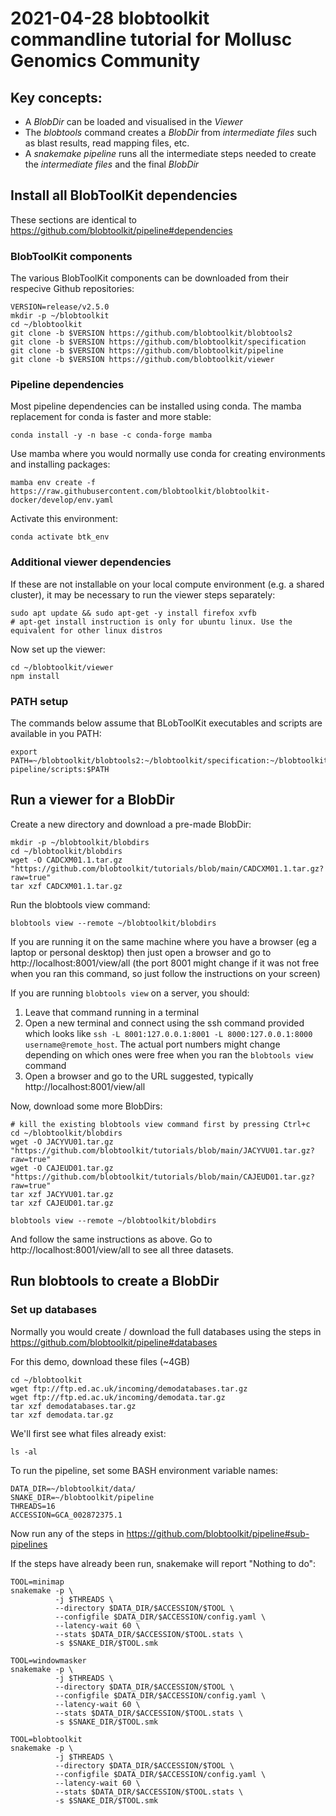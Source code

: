 # 2021-04-28 blobtoolkit commandline tutorial for Mollusc Genomics Community

## Key concepts:

- A *BlobDir* can be loaded and visualised in the *Viewer*
- The *blobtools* command creates a *BlobDir* from *intermediate files* such as blast results, read mapping files, etc.
- A *snakemake pipeline* runs all the intermediate steps needed to create the *intermediate files* and the final *BlobDir*

## Install all BlobToolKit dependencies

These sections are identical to https://github.com/blobtoolkit/pipeline#dependencies

### BlobToolKit components

The various BlobToolKit components can be downloaded from their respecive Github repositories:

```
VERSION=release/v2.5.0
mkdir -p ~/blobtoolkit
cd ~/blobtoolkit
git clone -b $VERSION https://github.com/blobtoolkit/blobtools2
git clone -b $VERSION https://github.com/blobtoolkit/specification
git clone -b $VERSION https://github.com/blobtoolkit/pipeline
git clone -b $VERSION https://github.com/blobtoolkit/viewer
```
### Pipeline dependencies

Most pipeline dependencies can be installed using conda. The mamba replacement for conda is faster and more stable:

```
conda install -y -n base -c conda-forge mamba
```
Use mamba where you would normally use conda for creating environments and installing packages:

```
mamba env create -f https://raw.githubusercontent.com/blobtoolkit/blobtoolkit-docker/develop/env.yaml
```
Activate this environment:
```
conda activate btk_env
```

### Additional viewer dependencies

If these are not installable on your local compute environment (e.g. a shared cluster), it may be necessary to run the viewer steps separately:

```
sudo apt update && sudo apt-get -y install firefox xvfb
# apt-get install instruction is only for ubuntu linux. Use the equivalent for other linux distros
```

Now set up the viewer:
```
cd ~/blobtoolkit/viewer
npm install
```

### PATH setup
The commands below assume that BLobToolKit executables and scripts are available in you PATH:
```
export PATH=~/blobtoolkit/blobtools2:~/blobtoolkit/specification:~/blobtoolkit/insdc-pipeline/scripts:$PATH
```

## Run a viewer for a BlobDir

Create a new directory and download a pre-made BlobDir:
```
mkdir -p ~/blobtoolkit/blobdirs
cd ~/blobtoolkit/blobdirs
wget -O CADCXM01.1.tar.gz "https://github.com/blobtoolkit/tutorials/blob/main/CADCXM01.1.tar.gz?raw=true"
tar xzf CADCXM01.1.tar.gz
```
Run the blobtools view command:
```
blobtools view --remote ~/blobtoolkit/blobdirs
```

If you are running it on the same machine where you have a browser (eg a laptop or personal desktop) then just open a browser and go to http://localhost:8001/view/all (the port 8001 might change if it was not free when you ran this command, so just follow the instructions on your screen)

If you are running `blobtools view` on a server, you should:

1. Leave that command running in a terminal
2. Open a new terminal and connect using the ssh command provided which looks like `ssh -L 8001:127.0.0.1:8001 -L 8000:127.0.0.1:8000 username@remote_host`. The actual port numbers might change depending on which ones were free when you ran the `blobtools view` command
3. Open a browser and go to the URL suggested, typically http://localhost:8001/view/all

Now, download some more BlobDirs:
```
# kill the existing blobtools view command first by pressing Ctrl+c
cd ~/blobtoolkit/blobdirs
wget -O JACYVU01.tar.gz "https://github.com/blobtoolkit/tutorials/blob/main/JACYVU01.tar.gz?raw=true"
wget -O CAJEUD01.tar.gz "https://github.com/blobtoolkit/tutorials/blob/main/CAJEUD01.tar.gz?raw=true"
tar xzf JACYVU01.tar.gz
tar xzf CAJEUD01.tar.gz

blobtools view --remote ~/blobtoolkit/blobdirs
```

And follow the same instructions as above. Go to http://localhost:8001/view/all to see all three datasets.

## Run blobtools to create a BlobDir

### Set up databases
Normally you would create / download the full databases using the steps in https://github.com/blobtoolkit/pipeline#databases

For this demo, download these files (~4GB)
```
cd ~/blobtoolkit
wget ftp://ftp.ed.ac.uk/incoming/demodatabases.tar.gz
wget ftp://ftp.ed.ac.uk/incoming/demodata.tar.gz
tar xzf demodatabases.tar.gz
tar xzf demodata.tar.gz
```
We'll first see what files already exist:
```
ls -al
```

To run the pipeline, set some BASH environment variable names:
```
DATA_DIR=~/blobtoolkit/data/
SNAKE_DIR=~/blobtoolkit/pipeline
THREADS=16
ACCESSION=GCA_002872375.1
```
Now run any of the steps in https://github.com/blobtoolkit/pipeline#sub-pipelines

If the steps have already been run, snakemake will report "Nothing to do":
```
TOOL=minimap
snakemake -p \
          -j $THREADS \
          --directory $DATA_DIR/$ACCESSION/$TOOL \
          --configfile $DATA_DIR/$ACCESSION/config.yaml \
          --latency-wait 60 \
          --stats $DATA_DIR/$ACCESSION/$TOOL.stats \
          -s $SNAKE_DIR/$TOOL.smk

TOOL=windowmasker
snakemake -p \
          -j $THREADS \
          --directory $DATA_DIR/$ACCESSION/$TOOL \
          --configfile $DATA_DIR/$ACCESSION/config.yaml \
          --latency-wait 60 \
          --stats $DATA_DIR/$ACCESSION/$TOOL.stats \
          -s $SNAKE_DIR/$TOOL.smk

TOOL=blobtoolkit
snakemake -p \
          -j $THREADS \
          --directory $DATA_DIR/$ACCESSION/$TOOL \
          --configfile $DATA_DIR/$ACCESSION/config.yaml \
          --latency-wait 60 \
          --stats $DATA_DIR/$ACCESSION/$TOOL.stats \
          -s $SNAKE_DIR/$TOOL.smk
```
